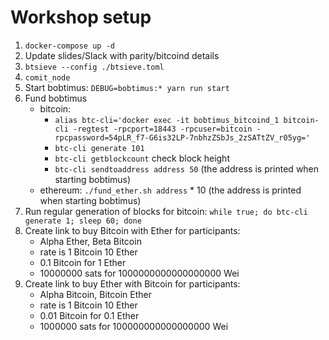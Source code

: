 # Workshop setup

1. `docker-compose up -d`
2. Update slides/Slack with parity/bitcoind details
3. `btsieve --config ./btsieve.toml`
4. `comit_node`
5. Start bobtimus: `DEBUG=bobtimus:* yarn run start`
6. Fund bobtimus
   - bitcoin:
     - `alias btc-cli='docker exec -it bobtimus_bitcoind_1 bitcoin-cli -regtest -rpcport=18443 -rpcuser=bitcoin -rpcpassword=54pLR_f7-G6is32LP-7nbhzZSbJs_2zSATtZV_r05yg='`
     - `btc-cli generate 101`
     - `btc-cli getblockcount` check block height
     - `btc-cli sendtoaddress address 50` (the address is printed when starting bobtimus)
   - ethereum: `./fund_ether.sh address` * 10 (the address is printed when starting bobtimus)
7. Run regular generation of blocks for bitcoin: `while true; do btc-cli generate 1; sleep 60; done`
8. Create link to buy Bitcoin with Ether for participants:
   - Alpha Ether, Beta Bitcoin
   - rate is 1 Bitcoin 10 Ether
   - 0.1 Bitcoin for 1 Ether 
   - 10000000 sats for 1000000000000000000 Wei
9. Create link to buy Ether with Bitcoin for participants:
   - Alpha Bitcoin, Bitcoin Ether
   - rate is 1 Bitcoin 10 Ether
   - 0.01 Bitcoin for 0.1 Ether 
   - 1000000 sats for 100000000000000000 Wei